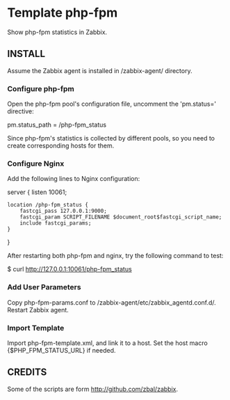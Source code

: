 Template php-fpm
================

Show php-fpm statistics in Zabbix.

INSTALL
-------

Assume the Zabbix agent is installed in /zabbix-agent/ directory.

### Configure php-fpm

Open the php-fpm pool's configuration file, uncomment the 'pm.status=' directive:

pm.status_path = /php-fpm_status

Since php-fpm's statistics is collected by different pools, so you need to create corresponding hosts for them.

### Configure Nginx

Add the following lines to Nginx configuration:

server {
    listen 10061;

    location /php-fpm_status {
        fastcgi_pass 127.0.0.1:9000;
        fastcgi_param SCRIPT_FILENAME $document_root$fastcgi_script_name;
        include fastcgi_params;
    }
}

After restarting both php-fpm and nginx, try the following command to test:

$ curl http://127.0.0.1:10061/php-fpm_status

### Add User Parameters

Copy php-fpm-params.conf to /zabbix-agent/etc/zabbix_agentd.conf.d/. Restart Zabbix agent.

### Import Template

Import php-fpm-template.xml, and link it to a host. Set the host macro {$PHP_FPM_STATUS_URL} if needed.


CREDITS
-------

Some of the scripts are form http://github.com/zbal/zabbix.

